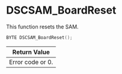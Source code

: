# DSCSAM\_BoardReset

This function resets the SAM.

```c
BYTE DSCSAM_BoardReset();
```

| Return Value     |
| ---------------- |
| Error code or 0. |
